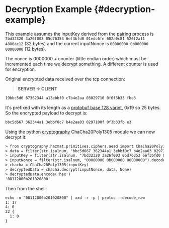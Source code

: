 # Decryption Example {#decryption-example}

This example assumes the inputKey derived from the [pairing](../pairing/README.md) process is `7bd32320 3a26f003 05d76353 6ef3bfd0 01edc6fe 602a0c81 526f2a11 4880ac12` (32 bytes) and the current inputNonce is `00000000 0b000000 00000000` (12 bytes).

The nonce is 0000000 + counter (little endian order) which must be incremented each time we decrypt something.
A different counter is used for encryption.

Original encrypted data received over the tcp connection:

> **SERVER -> CLIENT**

```txt
19bbc5d6 67362344 a13ebbf0 c7b4e2aa 03029710 0f0f3b33 fbe3
```

It's prefixed with its length as a [protobuf base 128 varint](https://developers.google.com/protocol-buffers/docs/encoding#varints), 0x19 so 25 bytes.
So the encrypted payload to decrypt is:

```txt
bbc5d667 362344a1 3ebbf0c7 b4e2aa03 0297100f 0f3b33fb e3
```

Using the python [cryptography](https://cryptography.io/en/latest/hazmat/primitives/aead/#cryptography.hazmat.primitives.ciphers.aead.ChaCha20Poly1305) ChaCha20Poly1305 module we can now decrypt it:

```txt
> from cryptography.hazmat.primitives.ciphers.aead import ChaCha20Poly1305
> data = filter(str.isalnum, "bbc5d667 362344a1 3ebbf0c7 b4e2aa03 0297100f 0f3b33fb e3").decode('hex')
> inputKey = filter(str.isalnum, "7bd32320 3a26f003 05d76353 6ef3bfd0 01edc6fe 602a0c81 526f2a11 4880ac12").decode('hex')
> inputNonce = filter(str.isalnum, "00000000 0b000000 00000000").decode('hex')
> chacha = ChaCha20Poly1305(inputKey)
> decryptedData = chacha.decrypt(inputNonce, data, None)
> decryptedData.encode('hex')
'08112000b201020800'
```

Then from the shell:

```txt
echo -n "08112000b201020800" | xxd -r -p | protoc --decode_raw
1: 17
4: 0
22 {
  1: 0
}
```

